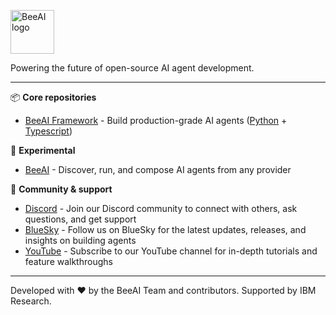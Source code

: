 <p>
  <picture>
    <source media="(prefers-color-scheme: dark)" srcset="BeeAI_lockup_white.svg">
    <source media="(prefers-color-scheme: light)" srcset="BeeAI_lockup_black.svg">
    <img alt="BeeAI logo" height="70">
  </picture>
</p>

<p>Powering the future of open-source AI agent development.</p>

---

📦 **Core repositories**
- [BeeAI Framework](https://github.com/i-am-bee/beeai-framework) - Build production-grade AI agents ([Python](https://github.com/i-am-bee/beeai-framework/tree/main/python) + [Typescript](https://github.com/i-am-bee/beeai-framework/tree/main/typescript))

🧪 **Experimental**
- [BeeAI](https://github.com/i-am-bee/beeai) - Discover, run, and compose AI agents from any provider

🤝 **Community & support**
- [Discord](https://discord.com/channels/1309202615556378705/1309202615556378709) - Join our Discord community to connect with others, ask questions, and get support
- [BlueSky](https://bsky.app/profile/beeaiagents.bsky.social) - Follow us on BlueSky for the latest updates, releases, and insights on building agents
- [YouTube](https://www.youtube.com/@BeeAIAgents) - Subscribe to our YouTube channel for in-depth tutorials and feature walkthroughs

---
Developed with ❤️ by the BeeAI Team and contributors. Supported by IBM Research.
